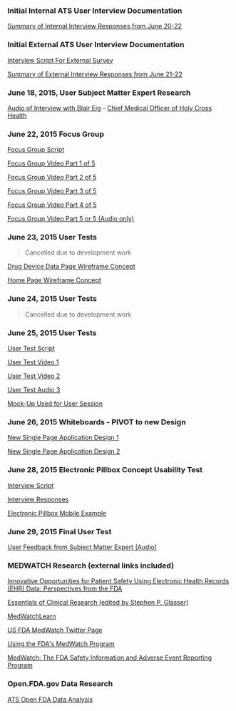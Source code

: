 ### Initial Internal ATS User Interview Documentation

[Summary of Internal Interview Responses from June 20-22](https://github.com/atsid/18f-RFQ993471-POOL1/blob/master/documentation/Research/INTERNAL%20Pool%201%20-%20Round%201%20-%2018F%20Questionaire%20Response%20Summary.pdf)

### Initial External ATS User Interview Documentation

[Interview Script For External Survey](https://github.com/atsid/18f-RFQ993471-POOL1/blob/master/documentation/Research/18FInterviewScript.docx)

[Summary of External Interview Responses from June 21-22](https://github.com/atsid/18f-RFQ993471-POOL1/blob/master/documentation/Research/EXTERNAL%20Pool%201%20-%20Round%201%20-%2018F%20Questionaire%20Response%20Summary.pdf)

### June 18, 2015, User Subject Matter Expert Research

[Audio of Interview with Blair Eig](https://github.com/atsid/18f-RFQ993471-POOL1/blob/master/documentation/Research/Blair%20Eig%20-%20FDA%20Data.mp3) - [Chief Medical Officer of Holy Cross Health](http://www.holycrosshealth.org/leadership)

### June 22, 2015 Focus Group

[Focus Group Script](https://github.com/atsid/18f-RFQ993471-POOL1/blob/master/documentation/Research/June%2022%20focus-group-script.docx)

[Focus Group Video Part 1 of 5](https://github.com/atsid/18f-RFQ993471-POOL1/blob/master/documentation/Focus%20Group%20Videos/focus-group-1.mp4)

[Focus Group Video Part 2 of 5](https://github.com/atsid/18f-RFQ993471-POOL1/blob/master/documentation/Focus%20Group%20Videos/focus-group-2.mp4)

[Focus Group Video Part 3 of 5](https://github.com/atsid/18f-RFQ993471-POOL1/blob/master/documentation/Focus%20Group%20Videos/focus-group-3.mp4)

[Focus Group Video Part 4 of 5](https://github.com/atsid/18f-RFQ993471-POOL1/blob/master/documentation/Focus%20Group%20Videos/focus-group-4.mp4)

[Focus Group Video Part 5 or 5 (Audio only)](https://github.com/atsid/18f-RFQ993471-POOL1/blob/master/documentation/Focus%20Group%20Videos/focus-group-5.mp3)

### June 23, 2015 User Tests

>Cancelled due to development work

[Drug Device Data Page Wireframe Concept](https://github.com/atsid/18f-RFQ993471-POOL1/blob/master/documentation/Mock-ups/drug_device_detail_page.png)

[Home Page Wireframe Concept](https://github.com/atsid/18f-RFQ993471-POOL1/blob/master/documentation/Mock-ups/home.png)

### June 24, 2015 User Tests

>Cancelled due to development work

### June 25, 2015 User Tests

[User Test Script](https://github.com/atsid/18f-RFQ993471-POOL1/blob/master/documentation/Research/usability-test-script-6-25-15.docx)

[User Test Video 1](https://github.com/atsid/18f-RFQ993471-POOL1/blob/master/documentation/Research/Kyle%20Housley%20Session.mp4)

[User Test Video 2](https://github.com/atsid/18f-RFQ993471-POOL1/blob/master/documentation/Research/Dave%20Mather%20-%20MedWatch%20Usability%20Test%20(1).mp4)

[User Test Audio 3](https://github.com/atsid/18f-RFQ993471-POOL1/blob/master/documentation/Research/Camden%20Kolb.mp3) 

[Mock-Up Used for User Session](https://github.com/atsid/18f-RFQ993471-POOL1/blob/master/documentation/Mock-ups/mock-v2.jpg)

### June 26, 2015 Whiteboards - PIVOT to new Design

[New Single Page Application Design 1](https://github.com/atsid/18f-RFQ993471-POOL1/blob/master/documentation/Whiteboard%20Images/IMG_3538.JPG)

[New Single Page Application Design 2](https://github.com/atsid/18f-RFQ993471-POOL1/blob/master/documentation/Whiteboard%20Images/IMG_3539.JPG)

### June 28, 2015 Electronic Pillbox Concept Usability Test

[Interview Script](https://github.com/atsid/18f-RFQ993471-POOL1/blob/master/documentation/Research/ElectronicPillboxUsabilityTest.docx)

[Interview Responses](https://github.com/atsid/18f-RFQ993471-POOL1/blob/master/documentation/Research/Pool%201%20-%20Round%204%20-%2018F%20Questionaire%20-%20Google%20Forms.pdf)

[Electronic Pillbox Mobile Example](https://popapp.in/w/projects/558ecd33196190bc15f03b73/preview/558ecd64690409674f4ad3e7)

### June 29, 2015 Final User Test

[User Feedback from Subject Matter Expert (Audio)](https://github.com/atsid/18f-RFQ993471-POOL1/blob/master/documentation/Research/Kris%20Traider.mp3)

### MEDWATCH Research (external links included)

[Innovative Opportunities for Patient Safety Using Electronic Health Records (EHR) Data: Perspectives from the FDA](http://www.google.com/url?sa=t&rct=j&q=&esrc=s&source=web&cd=1&cad=rja&uact=8&ved=0CC0QFjAA&url=http%3A%2F%2Fwww.connectopensource.org%2Fsites%2Fconnectopensource.org%2Ffiles%2FInnovativeOpportunites_FDA_HIMSS.ppt&ei=12KIVbrtCork-AHLp4KYDg&usg=AFQjCNHIk7cHElRSDifEn8_a0cB3X5P3Uw&bvm=bv.96339352,d.cWw)

[Essentials of Clinical Research (edited by Stephen P. Glasser)](https://books.google.com/books?id=MZHIAwAAQBAJ&pg=PA101&lpg=PA101&dq=MEDWATCH+research&source=bl&ots=jgcLlikFC2&sig=8FIjP5i0RxkE9hZHjfdUvlWpgo0&hl=en&sa=X&ei=8GOIVY-hMMar-QG0lJtY&ved=0CB0Q6AEwADgK#v=onepage&q=MEDWATCH%20research&f=false)

[MedWatchLearn](http://www.accessdata.fda.gov/scripts/MedWatchLearn/)

[US FDA MedWatch Twitter Page](https://twitter.com/fdamedwatch)

[Using the FDA's MedWatch Program](http://www.aaos.org/news/aaosnow/jun11/advocacy1.asp)

[MedWatch: The FDA Safety Information and Adverse Event Reporting Program](http://www.ncbi.nlm.nih.gov/pmc/articles/PMC1852611/)

### Open.FDA.gov Data Research

[ATS Open FDA Data Analysis](https://github.com/atsid/18f-RFQ993471-POOL1/blob/master/documentation/Research/openFDADataAnalysis.docx)
